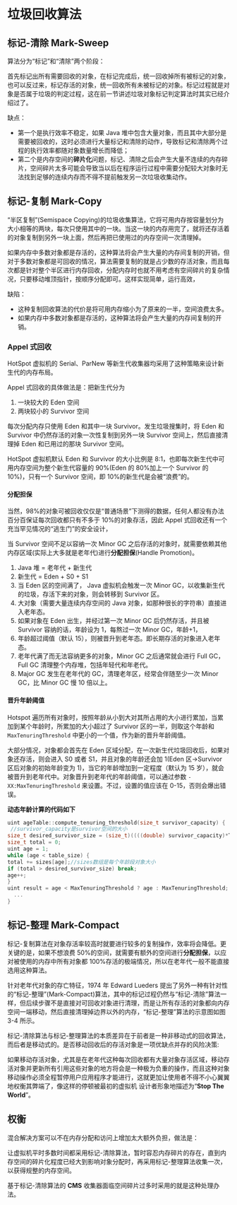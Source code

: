 # 垃圾回收算法

## 标记-清除 Mark-Sweep

算法分为“标记”和“清除”两个阶段：

首先标记出所有需要回收的对象，在标记完成后，统一回收掉所有被标记的对象，也可以反过来，标记存活的对象，统一回收所有未被标记的对象。标记过程就是对象是否属于垃圾的判定过程，这在前一节讲述垃圾对象标记判定算法时其实已经介绍过了。

缺点：

- 第一个是执行效率不稳定，如果 Java 堆中包含大量对象，而且其中大部分是需要被回收的，这时必须进行大量标记和清除的动作，导致标记和清除两个过程的执行效率都随对象数量增长而降低；
- 第二个是内存空间的**碎片化**问题，标记、清除之后会产生大量不连续的内存碎片，空间碎片太多可能会导致当以后在程序运行过程中需要分配较大对象时无法找到足够的连续内存而不得不提前触发另一次垃圾收集动作。

## 标记-复制 Mark-Copy

“半区复制”(Semispace Copying)的垃圾收集算法，它将可用内存按容量划分为大小相等的两块，每次只使用其中的一块。当这一块的内存用完了，就将还存活着的对象复制到另外一块上面，然后再把已使用过的内存空间一次清理掉。

如果内存中多数对象都是存活的，这种算法将会产生大量的内存间复制的开销，但对于多数对象都是可回收的情况，算法需要复制的就是占少数的存活对象，而且每次都是针对整个半区进行内存回收，分配内存时也就不用考虑有空间碎片的复杂情况，只要移动堆顶指针，按顺序分配即可。这样实现简单，运行高效，

缺陷：

- 这种复制回收算法的代价是将可用内存缩小为了原来的一半，空间浪费太多。
- 如果内存中多数对象都是存活的，这种算法将会产生大量的内存间复制的开销。

### Appel 式回收

HotSpot 虚拟机的 Serial、ParNew 等新生代收集器均采用了这种策略来设计新生代的内存布局。

Appel 式回收的具体做法是：把新生代分为

1. 一块较大的 Eden 空间
2. 两块较小的 Survivor 空间

每次分配内存只使用 Eden 和其中一块 Survivor。发生垃圾搜集时，将 Eden 和 Survivor 中仍然存活的对象一次性复制到另外一块 Survivor 空间上，然后直接清理掉 Eden 和已用过的那块 Survivor 空间。

HotSpot 虚拟机默认 Eden 和 Survivor 的大小比例是 8∶1，也即每次新生代中可用内存空间为整个新生代容量的 90%(Eden 的 80%加上一个 Survivor 的 10%)，只有一个 Survivor 空间，即 10%的新生代是会被“浪费”的。

#### 分配担保

当然，98%的对象可被回收仅仅是“普通场景”下测得的数据，任何人都没有办法百分百保证每次回收都只有不多于 10%的对象存活，因此 Appel 式回收还有一个充当罕见情况的“逃生门”的安全设计，

当 Survivor 空间不足以容纳一次 Minor GC 之后存活的对象时，就需要依赖其他内存区域(实际上大多就是老年代)进行**分配担保**(Handle Promotion)。

1. Java 堆 = 老年代 + 新生代
2. 新生代 = Eden + S0 + S1
3. 当 Eden 区的空间满了， Java 虚拟机会触发一次 Minor GC，以收集新生代的垃圾，存活下来的对象，则会转移到 Survivor 区。
4. 大对象（需要大量连续内存空间的 Java 对象，如那种很长的字符串）直接进入老年态。
5. 如果对象在 Eden 出生，并经过第一次 Minor GC 后仍然存活，并且被 Survivor 容纳的话，年龄设为 1，每熬过一次 Minor GC，年龄+1，
6. 年龄超过阈值（默认 15），则被晋升到老年态。即长期存活的对象进入老年态。
7. 老年代满了而无法容纳更多的对象，Minor GC 之后通常就会进行 Full GC，Full GC 清理整个内存堆，包括年轻代和年老代。
8. Major GC 发生在老年代的 GC，清理老年区，经常会伴随至少一次 Minor GC，比 Minor GC 慢 10 倍以上。

#### 晋升年龄阈值

Hotspot 遍历所有对象时，按照年龄从小到大对其所占用的大小进行累加，当累加到某个年龄时，所累加的大小超过了 Survivor 区的一半，则取这个年龄和 `MaxTenuringThreshold` 中更小的一个值，作为新的晋升年龄阈值。

大部分情况，对象都会首先在 Eden 区域分配，在一次新生代垃圾回收后，如果对象还存活，则会进入 S0 或者 S1，并且对象的年龄还会加 1(Eden 区->Survivor 区后对象的初始年龄变为 1)，当它的年龄增加到一定程度（默认为 15 岁），就会被晋升到老年代中。对象晋升到老年代的年龄阈值，可以通过参数 `-XX:MaxTenuringThreshold` 来设置。不过，设置的值应该在 0-15，否则会爆出错误。

**动态年龄计算的代码如下**

```c++
uint ageTable::compute_tenuring_threshold(size_t survivor_capacity) {
 //survivor_capacity是survivor空间的大小
size_t desired_survivor_size = (size_t)((((double) survivor_capacity)*TargetSurvivorRatio)/100);//TargetSurvivorRatio 为50
size_t total = 0;
uint age = 1;
while (age < table_size) {
total += sizes[age];//sizes数组是每个年龄段对象大小
if (total > desired_survivor_size) break;
age++;
}
uint result = age < MaxTenuringThreshold ? age : MaxTenuringThreshold;
  ...
}

```

## 标记-整理 Mark-Compact

标记-复制算法在对象存活率较高时就要进行较多的复制操作，效率将会降低。更关键的是，如果不想浪费 50%的空间，就需要有额外的空间进行**分配担保**，以应对被使用的内存中所有对象都 100%存活的极端情况，所以在老年代一般不能直接选用这种算法。

针对老年代对象的存亡特征，1974 年 Edward Lueders 提出了另外一种有针对性的“标记-整理”(Mark-Compact)算法，其中的标记过程仍然与“标记-清除”算法一样，但后续步骤不是直接对可回收对象进行清理，而是让所有存活的对象都向内存空间一端移动，然后直接清理掉边界以外的内存，“标记-整理”算法的示意图如图 3-4 所示。

标记-清除算法与标记-整理算法的本质差异在于前者是一种非移动式的回收算法，而后者是移动式的。是否移动回收后的存活对象是一项优缺点并存的风险决策:

如果移动存活对象，尤其是在老年代这种每次回收都有大量对象存活区域，移动存活对象并更新所有引用这些对象的地方将会是一种极为负重的操作，而且这种对象移动操作必须全程暂停用户应用程序才能进行，这就更加让使用者不得不小心翼翼地权衡其弊端了，像这样的停顿被最初的虚拟机 设计者形象地描述为“**Stop The World**”。

## 权衡

混合解决方案可以不在内存分配和访问上增加太大额外负担，做法是：

让虚拟机平时多数时间都采用标记-清除算法，暂时容忍内存碎片的存在，直到内存空间的碎片化程度已经大到影响对象分配时，再采用标记-整理算法收集一次，以获得规整的内存空间。

基于标记-清除算法的 **CMS** 收集器面临空间碎片过多时采用的就是这种处理办法。
